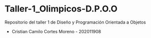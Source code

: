 # Taller-1_Olimpicos-D.P.O.O
Repositorio del taller 1 de Diseño y Programación Orientada a Objetos

* Cristian Camilo Cortes Moreno - 202011908
